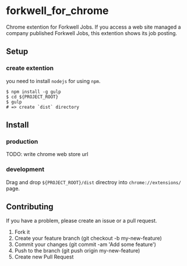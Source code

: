 # forkwell_for_chrome

Chrome extention for Forkwell Jobs. If you access a web site managed a company published Forkwell Jobs, this extention shows its job posting.

## Setup

### create extention

you need to install `nodejs` for using `npm`.

```
$ npm install -g gulp
$ cd ${PROJECT_ROOT}
$ gulp
# => create `dist` directory
```

## Install

### production

TODO: write chrome web store url

### development

Drag and drop `${PROJECT_ROOT}/dist` directroy into `chrome://extensions/` page.

## Contributing

If you have a problem, please create an issue or a pull request.

1. Fork it
1. Create your feature branch (git checkout -b my-new-feature)
1. Commit your changes (git commit -am 'Add some feature')
1. Push to the branch (git push origin my-new-feature)
1. Create new Pull Request
